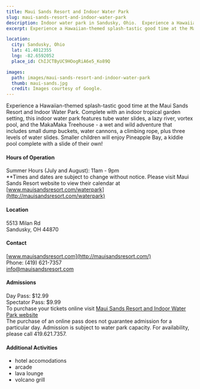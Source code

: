 ```yaml
---
title: Maui Sands Resort and Indoor Water Park
slug: maui-sands-resort-and-indoor-water-park
description: Indoor water park in Sandusky, Ohio.  Experience a Hawaiian-themed splash-tastic good time at the Maui Sands Resort and Indoor Water Park.
excerpt: Experience a Hawaiian-themed splash-tastic good time at the Maui Sands Resort and Indoor Water Park.

location:
  city: Sandusky, Ohio
  lat: 41.4012355
  lng: -82.6592052
  place_id: ChIJCTByUC9HOogRiA6e5_Ko89Q

images:
  path: images/maui-sands-resort-and-indoor-water-park
  thumb: maui-sands.jpg
  credit: Images courtesy of Google.
---
```


Experience a Hawaiian-themed splash-tastic good time at the Maui Sands Resort and Indoor Water Park.  Complete with an indoor tropical garden setting, this indoor water park features tube water slides, a lazy river, vortex pool, and the MakaMaka Treehouse - a wet and wild adventure that includes small dump buckets, water cannons, a climbing rope, plus three levels of water slides.  Smaller children will enjoy Pineapple Bay, a kiddie pool complete with a slide of their own!

#### Hours of Operation 
Summer Hours (July and August): 11am - 9pm  
**Times and dates are subject to change without notice.  Please visit Maui Sands Resort website to view their calendar at [www.mauisandsresort.com/waterpark](http://mauisandsresort.com/waterpark)

#### Location 
5513 Milan Rd  
Sandusky, OH 44870  

#### Contact 
[www.mauisandsresort.com](http://mauisandsresort.com/)  
Phone: (419) 621-7357  
info@mauisandsresort.com  

#### Admissions 
Day Pass: $12.99  
Spectator Pass: $9.99  
To purchase your tickets online visit [Maui Sands Resort and Indoor Water Park website](http://mauisandsresort.com/waterpark)  
The purchase of an online pass does not guarantee admission for a particular day.  Admission is subject to water park capacity.  For availability, please call 419.621.7357.

#### Additional Activities 
- hotel accomodations  
- arcade  
- lava lounge  
- volcano grill  

